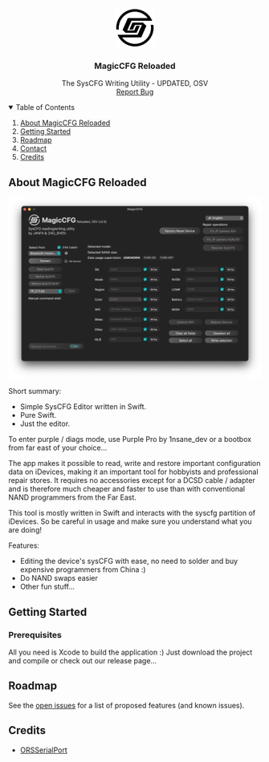 <!--
*** Thanks for checking out the Best-README-Template. If you have a suggestion
*** that would make this better, please fork the repo and create a pull request
*** or simply open an issue with the tag "enhancement".
*** Thanks again! Now go create something AMAZING! :D
-->



<!-- PROJECT SHIELDS -->
<!--
*** I'm using markdown "reference style" links for readability.
*** Reference links are enclosed in brackets [ ] instead of parentheses ( ).
*** See the bottom of this document for the declaration of the reference variables
*** for contributors-url, forks-url, etc. This is an optional, concise syntax you may use.
*** https://www.markdownguide.org/basic-syntax/#reference-style-links
-->


<!-- PROJECT LOGO -->
<br />
<p align="center">
  <a href="https://github.com/j4nf4b3l/MagicCFG-Reloaded-OSV">
    <img src="images/logo.png" alt="Logo" width="80" height="80">
  </a>

  <h3 align="center">MagicCFG Reloaded</h3>

  <p align="center">
    The SysCFG Writing Utility - UPDATED, OSV
    <br />
    <a href="https://github.com/j4nf4b3l/MagicCFG-Reloaded-OSV/issues">Report Bug</a>
  </p>
</p>



<!-- TABLE OF CONTENTS -->
<details open="open">
  <summary>Table of Contents</summary>
  <ol>
    <li>
      <a href="#about-magicclock">About MagicCFG Reloaded</a>
    </li>
    <li>
      <a href="#getting-started">Getting Started</a>
    </li>
    <li><a href="#roadmap">Roadmap</a></li>
    <li><a href="#contact">Contact</a></li>
    <li><a href="#credits">Credits</a></li>
  </ol>
</details>



<!-- ABOUT THE PROJECT -->
## About MagicCFG Reloaded

[![Product Name Screen Shot][product-screenshot]](https://example.com)

Short summary:
- Simple SysCFG Editor written in Swift. 
- Pure Swift.
- Just the editor.

To enter purple / diags mode, use Purple Pro by 1nsane_dev or a bootbox from far east of your choice...

The app makes it possible to read, write and restore important configuration data on iDevices, making it an important tool for hobbyists and professional repair stores. It requires no accessories except for a DCSD cable / adapter and is therefore much cheaper and faster to use than with conventional NAND programmers from the Far East.

This tool is mostly written in Swift and interacts with the syscfg partition of iDevices. So be careful in usage and make sure you understand what you are doing!

Features:
* Editing the device's sysCFG with ease, no need to solder and buy expensive programmers from China :)
* Do NAND swaps easier
* Other fun stuff...

<!-- GETTING STARTED -->
## Getting Started
### Prerequisites

All you need is Xcode to build the application :)
Just download the project and compile or check out our release page...
  
  
<!-- ROADMAP -->
## Roadmap

See the [open issues](https://github.com/j4nf4b3l/MagicCFG-Reloaded-OSV/issues) for a list of proposed features (and known issues).



<!-- Credits -->
## Credits
* [ORSSerialPort](https://github.com/armadsen/ORSSerialPort)


<!-- MARKDOWN LINKS & IMAGES -->
[product-screenshot]: images/screenshot.png
